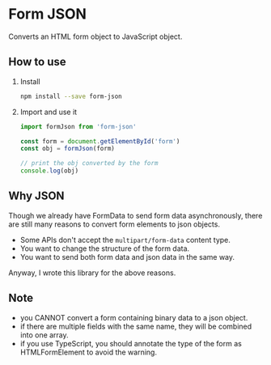# Form JSON

Converts an HTML form object to JavaScript object.

## How to use

1. Install

   ```bash
   npm install --save form-json
   ```

2. Import and use it

   ```javascript
   import formJson from 'form-json'

   const form = document.getElementById('form')
   const obj = formJson(form)

   // print the obj converted by the form
   console.log(obj)
   ```

## Why JSON

Though we already have FormData to send form data asynchronously, there are still many reasons to convert form elements to json objects.

- Some APIs don't accept the `multipart/form-data` content type.
- You want to change the structure of the form data.
- You want to send both form data and json data in the same way.

Anyway, I wrote this library for the above reasons.

## Note

- you CANNOT convert a form containing binary data to a json object.
- if there are multiple fields with the same name, they will be combined into one array.
- if you use TypeScript, you should annotate the type of the form as HTMLFormElement to avoid the warning.
